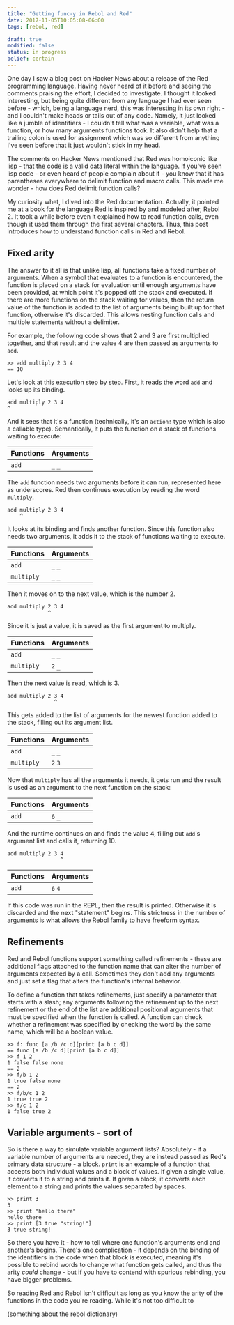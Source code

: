 ```yaml
---
title: "Getting func-y in Rebol and Red"
date: 2017-11-05T10:05:08-06:00
tags: [rebol, red]

draft: true
modified: false
status: in progress
belief: certain
---
```


One day I saw a blog post on Hacker News about a release of the Red programming language. Having never heard of it before and seeing the comments praising the effort, I decided to investigate. I thought it looked interesting, but being quite different from any language I had ever seen before - which, being a language nerd, this was interesting in its own right - and I couldn't make heads or tails out of any code. Namely, it just looked like a jumble of identifiers - I couldn't tell what was a variable, what was a function, or how many arguments functions took. It also didn't help that a trailing colon is used for assignment which was so different from anything I've seen before that it just wouldn't stick in my head.

The comments on Hacker News mentioned that Red was homoiconic like lisp - that the code is a valid data literal within the language. If you've seen lisp code - or even heard of people complain about it - you know that it has parentheses everywhere to delimit function and macro calls. This made me wonder - how does Red delimit function calls?

My curiosity whet, I dived into the Red documentation. Actually, it pointed me at a book for the language Red is inspired by and modeled after, Rebol 2. It took a while before even it explained how to read function calls, even though it used them through the first several chapters. Thus, this post introduces how to understand function calls in Red and Rebol.

## Fixed arity

The answer to it all is that unlike lisp, all functions take a fixed number of arguments. When a symbol that evaluates to a function is encountered, the function is placed on a stack for evaluation until enough arguments have been provided, at which point it's popped off the stack and executed. If there are more functions on the stack waiting for values, then the return value of the function is added to the list of arguments being built up for that function, otherwise it's discarded. This allows nesting function calls and multiple statements without a delimiter.

For example, the following code shows that 2 and 3 are first multiplied together, and that result and the value 4 are then passed as arguments to `add`.

```
>> add multiply 2 3 4
== 10
```

Let's look at this execution step by step. First, it reads the word `add` and looks up its binding.

```
add multiply 2 3 4
^
```

And it sees that it's a function (technically, it's an `action!` type which is also a callable type). Semantically, it puts the function on a stack of functions waiting to execute:

Functions | Arguments
----------|----------
`add` | `_` `_`

The `add` function needs two arguments before it can run, represented here as underscores. Red then continues execution by reading the word `multiply`.

```
add multiply 2 3 4
    ^
```

It looks at its binding and finds another function. Since this function also needs two arguments, it adds it to the stack of functions waiting to execute.

Functions | Arguments
----------|----------
`add` | `_` `_`
`multiply` | `_` `_`

Then it moves on to the next value, which is the number 2.

```
add multiply 2 3 4
             ^
```

Since it is just a value, it is saved as the first argument to multiply.

Functions | Arguments
----------|----------
`add` | `_` `_`
`multiply` | `2` `_`

Then the next value is read, which is 3.

```
add multiply 2 3 4
               ^
```

This gets added to the list of arguments for the newest function added to the stack, filling out its argument list.

Functions | Arguments
----------|----------
`add` | `_` `_`
`multiply` | `2` `3`

Now that `multiply` has all the arguments it needs, it gets run and the result is used as an argument to the next function on the stack:

Functions | Arguments
----------|----------
`add` | `6` `_`

And the runtime continues on and finds the value 4, filling out `add`'s argument list and calls it, returning 10.

```
add multiply 2 3 4
                 ^
```

Functions | Arguments
----------|----------
`add` | `6` `4`

If this code was run in the REPL, then the result is printed. Otherwise it is discarded and the next "statement" begins. This strictness in the number of arguments is what allows the Rebol family to have freeform syntax.

## Refinements

Red and Rebol functions support something called refinements - these are additional flags attached to the function name that can alter the number of arguments expected by a call. Sometimes they don't add any arguments and just set a flag that alters the function's internal behavior.

To define a function that takes refinements, just specify a parameter that starts with a slash; any arguments following the refinement up to the next refinement or the end of the list are additional positional arguments that must be specified when the function is called. A function can check whether a refinement was specified by checking the word by the same name, which will be a boolean value.

```
>> f: func [a /b /c d][print [a b c d]]
== func [a /b /c d][print [a b c d]]
>> f 1 2
1 false false none
== 2
>> f/b 1 2
1 true false none
== 2
>> f/b/c 1 2
1 true true 2
>> f/c 1 2
1 false true 2
```

## Variable arguments - sort of

So is there a way to simulate variable argument lists? Absolutely - if a variable number of arguments are needed, they are instead passed as Red's primary data structure - a block. `print` is an example of a function that accepts both individual values and a block of values. If given a single value, it converts it to a string and prints it. If given a block, it converts each element to a string and prints the values separated by spaces.

```
>> print 3
3
>> print "hello there"
hello there
>> print [3 true "string!"]
3 true string!
```

So there you have it - how to tell where one function's arguments end and another's begins. There's one complication - it depends on the binding of the identifiers in the code when that block is executed, meaning it's possible to rebind words to change what function gets called, and thus the arity *could* change - but if you have to contend with spurious rebinding, you have bigger problems.

So reading Red and Rebol isn't difficult as long as you know the arity of the functions in the code you're reading. While it's not too difficult to 

(something about the rebol dictionary)

